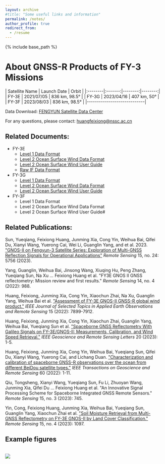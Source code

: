 ```yaml
---
layout: archive
#title: "Some useful links and information"
permalink: /notes/
author_profile: true
redirect_from:
  - /resume
---
```


{% include base_path %}

About GNSS-R Products of FY-3 Missions
======

| Satellite Name | Launch Date | Orbit | 
|:--------|:-------:|--------:|--------:|
| FY-3E   | 2021/07/05   | 836 km, 98.5°  | 
| FY-3G   | 2023/04/16   | 407 km, 50°    | 
| FY-3F   | 2023/08/03   | 836 km, 98.5°  | 
|-----------------------------|

Data Download: [FENGYUN Satellite Data Center](http://data.nsmc.org.cn/portalsite/default.aspx?currentculture=en-US)

For any questions, please contact: huangfeixiong@nssc.ac.cn

## Related Documents:
* FY-3E
  * [Level 1 Data Format](https://huang712.github.io/files/FY-3E/L1数据产品特性卡_FY-3E全球导航卫星掩星探测仪-II型（GNSS反射）V0.9.5_20220419.pdf)
  * [Level 2 Ocean Surface Wind Data Format](https://huang712.github.io/files/FY-3E/FY-3E_GNOS海面风速L2产品数据特性卡-20221108.pdf)
  * [Level 2 Ocean Surface Wind User Guide](https://huang712.github.io/files/FY-3E/风云三号E星产品使用说明文档_GNOS-II海面风速产品20230315.pdf)
  * [Raw IF Data Format](https://huang712.github.io/files/FY-3E/GNOS-II原始采样数据说明.pdf)
* FY-3G
  * [Level 1 Data Format](https://huang712.github.io/files/FY-3G/L1数据产品特性卡_FY-3G全球导航卫星掩星探测仪-II型（GNSS反射）v1.0_20230710.pdf)
  * [Level 2 Ocean Surface Wind Data Format](https://huang712.github.io/files/FY-3G/FY-3G_GNOS-II海面风速产品数据特性卡-20231010.pdf)
  * [Level 2 Ocean Surface Wind User Guide](https://huang712.github.io/files/FY-3G/风云三号G星产品使用说明文档_GNOS-II海面风速产品20231226.pdf)
* FY-3F
  * Level 1 Data Format
  * Level 2 Ocean Surface Wind Data Format
  * Level 2 Ocean Surface Wind User Guide#

## Related Publications:
Sun, Yueqiang, Feixiong Huang, Junming Xia, Cong Yin, Weihua Bai, Qifei Du, Xianyi Wang, Yuerong Cai, Wei Li, Guanglin Yang, and et al. 2023. ["GNOS-II on Fengyun-3 Satellite Series: Exploration of Multi-GNSS Reflection Signals for Operational Applications"](https://www.mdpi.com/2072-4292/15/24/5756) *Remote Sensing* 15, no. 24: 5756 (2023).

Yang, Guanglin, Weihua Bai, Jinsong Wang, Xiuqing Hu, Peng Zhang, Yueqiang Sun, Na Xu … Feixiong Huang et al. "FY3E GNOS II GNSS reflectometry: Mission review and first results." *Remote Sensing* 14, no. 4 (2022): 988.

Huang, Feixiong, Junming Xia, Cong Yin, Xiaochun Zhai, Na Xu, Guanglin Yang, Weihua Bai et al. ["Assessment of FY-3E GNOS-II GNSS-R global wind product."](https://ieeexplore.ieee.org/document/9882299) *IEEE Journal of Selected Topics in Applied Earth Observations and Remote Sensing* 15 (2022): 7899-7912.

Huang, Feixiong, Junming Xia, Cong Yin, Xiaochun Zhai, Guanglin Yang, Weihua Bai, Yueqiang Sun et al. ["Spaceborne GNSS Reflectometry With Galileo Signals on FY-3E/GNOS-II: Measurements, Calibration, and Wind Speed Retrieval."](http://ieeexplore.ieee.org/document/10034740) *IEEE Geoscience and Remote Sensing Letters* 20 (2023): 1-5.

Huang, Feixiong, Junming Xia, Cong Yin, Weihua Bai, Yueqiang Sun, Qifei Du, Xianyi Wang, Yuerong Cai, and Lichang Duan. ["Characterization and calibration of spaceborne GNSS-R observations over the ocean from different BeiDou satellite types."](https://ieeexplore.ieee.org/document/9963956) *IEEE Transactions on Geoscience and Remote Sensing* 60 (2022): 1-11.

Qiu, Tongsheng, Xianyi Wang, Yueqiang Sun, Fu Li, Zhuoyan Wang, Junming Xia, Qifei Du … Feixiong Huang et al. "An Innovative Signal Processing Scheme for Spaceborne Integrated GNSS Remote Sensors." *Remote Sensing* 15, no. 3 (2023): 745.

Yin, Cong, Feixiong Huang, Junming Xia, Weihua Bai, Yueqiang Sun, Guanglin Yang, Xiaochun Zhai et al. ["Soil Moisture Retrieval from Multi-GNSS Reflectometry on FY-3E GNOS-II by Land Cover Classification."](https://www.mdpi.com/2072-4292/15/4/1097) *Remote Sensing* 15, no. 4 (2023): 1097.

## Example figures

<br/><img src='https://huang712.github.io/files/月合成.jpg'>

